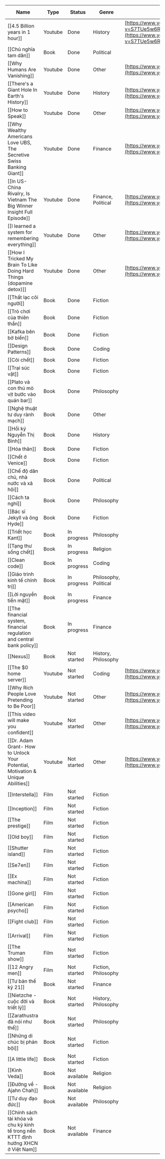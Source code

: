 
| Name                                                                                | Type    | Status        | Genre                 | Link                                                                                                                                                                               | ![](https://www.notion.so/icons/star_gray.svg)Rating |
| ----------------------------------------------------------------------------------- | ------- | ------------- | --------------------- | ---------------------------------------------------------------------------------------------------------------------------------------------------------------------------------- | ---------------------------------------------------- |
| [[4.5 Billion years in 1 hour]]                                                     | Youtube | Done          | History               | [https://www.youtube.com/watch?v=S7TUe5w6RHo&pp=ygUbNC41IGJpbGxpb24geWVhcnMgaW4gMSBob3Vy](https://www.youtube.com/watch?v=S7TUe5w6RHo&pp=ygUbNC41IGJpbGxpb24geWVhcnMgaW4gMSBob3Vy) | 60                                                   |
| [[Chủ nghĩa tam dân]]                                                               | Book    | Done          | Political             |                                                                                                                                                                                    | 80                                                   |
| [[Why Humans Are Vanishing]]                                                        | Youtube | Done          | Other                 | [https://www.youtube.com/watch?v=LBudghsdByQ&t=0s](https://www.youtube.com/watch?v=LBudghsdByQ&t=0s)                                                                               | 50                                                   |
| [[There's a Giant Hole In Earth's History]]                                         | Youtube | Done          | History               | [https://www.youtube.com/watch?v=5NjZ-WAmXEE](https://www.youtube.com/watch?v=5NjZ-WAmXEE)                                                                                         | 80                                                   |
| [[How to Speak]]                                                                    | Youtube | Done          | Other                 | [https://www.youtube.com/watch?v=Unzc731iCUY](https://www.youtube.com/watch?v=Unzc731iCUY)                                                                                         | 95                                                   |
| [[Why Wealthy Americans Love UBS, The Secretive Swiss Banking Giant]]               | Youtube | Done          | Finance               | [https://www.youtube.com/watch?v=YXTXNzyOMCk](https://www.youtube.com/watch?v=YXTXNzyOMCk)                                                                                         | 50                                                   |
| [[In US-China Rivalry, Is Vietnam The Big Winner Insight Full Episode]]             | Youtube | Done          | Finance, Political    | [https://www.youtube.com/watch?v=U-zaG4JeNyM](https://www.youtube.com/watch?v=U-zaG4JeNyM)                                                                                         | 40                                                   |
| [[I learned a system for remembering everything]]                                   | Youtube | Done          | Other                 | [https://www.youtube.com/watch?v=Rvey9g0VgY0](https://www.youtube.com/watch?v=Rvey9g0VgY0)                                                                                         | 75                                                   |
| [[How I Tricked My Brain To Like Doing Hard Things (dopamine detox)]]               | Youtube | Done          | Other                 | [https://www.youtube.com/watch?v=9QiE-M1LrZk](https://www.youtube.com/watch?v=9QiE-M1LrZk)                                                                                         | 80                                                   |
| [[Thất lạc cõi người]]                                                              | Book    | Done          | Fiction               |                                                                                                                                                                                    | 75                                                   |
| [[Trò chơi của thiên thần]]                                                         | Book    | Done          | Fiction               |                                                                                                                                                                                    | 90                                                   |
| [[Kafka bên bờ biển]]                                                               | Book    | Done          | Fiction               |                                                                                                                                                                                    | 90                                                   |
| [[Design Patterns]]                                                                 | Book    | Done          | Coding                |                                                                                                                                                                                    | 90                                                   |
| [[Cõi chết]]                                                                        | Book    | Done          | Fiction               |                                                                                                                                                                                    | 30                                                   |
| [[Trại súc vật]]                                                                    | Book    | Done          | Fiction               |                                                                                                                                                                                    | 95                                                   |
| [[Plato và con thú mỏ vịt bước vào quán bar]]                                       | Book    | Done          | Philosophy            |                                                                                                                                                                                    | 85                                                   |
| [[Nghệ thuật tư duy rành mạch]]                                                     | Book    | Done          | Other                 |                                                                                                                                                                                    | 90                                                   |
| [[Hồi ký Nguyễn Thị Bình]]                                                          | Book    | Done          | History               |                                                                                                                                                                                    | 90                                                   |
| [[Hóa thân]]                                                                        | Book    | Done          | Fiction               |                                                                                                                                                                                    | 75                                                   |
| [[Chết ở Venice]]                                                                   | Book    | Done          | Fiction               |                                                                                                                                                                                    | 70                                                   |
| [[Chế độ dân chủ, nhà nước và xã hội]]                                              | Book    | Done          | Political             |                                                                                                                                                                                    | 70                                                   |
| [[Cách ta nghĩ]]                                                                    | Book    | Done          | Philosophy            |                                                                                                                                                                                    |                                                      |
| [[Bác sĩ Jekyll và ông Hyde]]                                                       | Book    | Done          | Fiction               |                                                                                                                                                                                    | 85                                                   |
| [[Triết học Kant]]                                                                  | Book    | In progress   | Philosophy            |                                                                                                                                                                                    |                                                      |
| [[Tạng thư sống chết]]                                                              | Book    | In progress   | Religion              |                                                                                                                                                                                    |                                                      |
| [[Clean code]]                                                                      | Book    | In progress   | Coding                |                                                                                                                                                                                    |                                                      |
| [[Giáo trình kinh tế chính trị]]                                                    | Book    | In progress   | Philosophy, Political |                                                                                                                                                                                    |                                                      |
| [[Lời nguyền tiền mặt]]                                                             | Book    | In progress   | Finance               |                                                                                                                                                                                    |                                                      |
| [[The financial system, financial regulation and central bank policy]]              | Book    | In progress   | Finance               |                                                                                                                                                                                    |                                                      |
| [[Nexus]]                                                                           | Book    | Not started   | History, Philosophy   |                                                                                                                                                                                    |                                                      |
| [[The $0 home server]]                                                              | Youtube | Not started   | Coding                | [https://www.youtube.com/watch?v=IuRWqzfX1ik](https://www.youtube.com/watch?v=IuRWqzfX1ik)                                                                                         |                                                      |
| [[Why Rich People Love Pretending to Be Poor]]                                      | Youtube | Not started   | Other                 | [https://www.youtube.com/watch?v=VIR46oH-ufk](https://www.youtube.com/watch?v=VIR46oH-ufk)                                                                                         |                                                      |
| [[This video will make you confident]]                                              | Youtube | Not started   | Other                 | [https://www.youtube.com/watch?v=D3JQJ-U12Y0](https://www.youtube.com/watch?v=D3JQJ-U12Y0)                                                                                         |                                                      |
| [[Dr. Adam Grant- How to Unlock Your Potential, Motivation & Unique Abilities]]     | Youtube | Not started   | Other                 | [https://www.youtube.com/watch?v=3gtvNYa3Nd8](https://www.youtube.com/watch?v=3gtvNYa3Nd8)                                                                                         |                                                      |
| [[Interstella]]                                                                     | Film    | Not started   | Fiction               |                                                                                                                                                                                    |                                                      |
| [[Inception]]                                                                       | Film    | Not started   | Fiction               |                                                                                                                                                                                    |                                                      |
| [[The prestige]]                                                                    | Film    | Not started   | Fiction               |                                                                                                                                                                                    |                                                      |
| [[Old boy]]                                                                         | Film    | Not started   | Fiction               |                                                                                                                                                                                    |                                                      |
| [[Shutter island]]                                                                  | Film    | Not started   | Fiction               |                                                                                                                                                                                    |                                                      |
| [[Se7en]]                                                                           | Film    | Not started   | Fiction               |                                                                                                                                                                                    |                                                      |
| [[Ex machina]]                                                                      | Film    | Not started   | Fiction               |                                                                                                                                                                                    |                                                      |
| [[Gone girl]]                                                                       | Film    | Not started   | Fiction               |                                                                                                                                                                                    |                                                      |
| [[American psycho]]                                                                 | Film    | Not started   | Fiction               |                                                                                                                                                                                    |                                                      |
| [[Fight club]]                                                                      | Film    | Not started   | Fiction               |                                                                                                                                                                                    |                                                      |
| [[Arrival]]                                                                         | Film    | Not started   | Fiction               |                                                                                                                                                                                    |                                                      |
| [[The Truman show]]                                                                 | Film    | Not started   | Fiction               |                                                                                                                                                                                    |                                                      |
| [[12 Angry men]]                                                                    | Film    | Not started   | Fiction, Philosophy   |                                                                                                                                                                                    |                                                      |
| [[Tư bản thế kỷ 21]]                                                                | Book    | Not started   | Finance               |                                                                                                                                                                                    |                                                      |
| [[Nietzche - cuộc đời và triết lý]]                                                 | Book    | Not started   | History, Philosophy   |                                                                                                                                                                                    |                                                      |
| [[Zarathustra đã nói như thế]]                                                      | Book    | Not started   | Philosophy            |                                                                                                                                                                                    |                                                      |
| [[Những di chúc bị phản bội]]                                                       | Book    | Not started   | Fiction               |                                                                                                                                                                                    |                                                      |
| [[A little life]]                                                                   | Book    | Not started   | Fiction               |                                                                                                                                                                                    |                                                      |
| [[Kinh Veda]]                                                                       | Book    | Not available | Religion              |                                                                                                                                                                                    |                                                      |
| [[Đường về - Ajahn Chah]]                                                           | Book    | Not available | Religion              |                                                                                                                                                                                    |                                                      |
| [[Tư duy đạo đức]]                                                                  | Book    | Not available | Philosophy            |                                                                                                                                                                                    |                                                      |
| [[Chính sách tài khóa và chu kỳ kinh tế trong nền KTTT định hướng XHCN ở Việt Nam]] | Book    | Not available | Finance               |                                                                                                                                                                                    |                                                      |